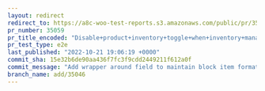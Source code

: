 ```yaml
---
layout: redirect
redirect_to: https://a8c-woo-test-reports.s3.amazonaws.com/public/pr/35059/e2e/index.html
pr_number: 35059
pr_title_encoded: "Disable+product+inventory+toggle+when+inventory+management+is+disabled"
pr_test_type: e2e
last_published: "2022-10-21 19:06:19 +0000"
commit_sha: 15e32b6de90aa436f7fc3f9cdd2449211f612a0f
commit_message: "Add wrapper around field to maintain block item formatting"
branch_name: add/35046
---
```

